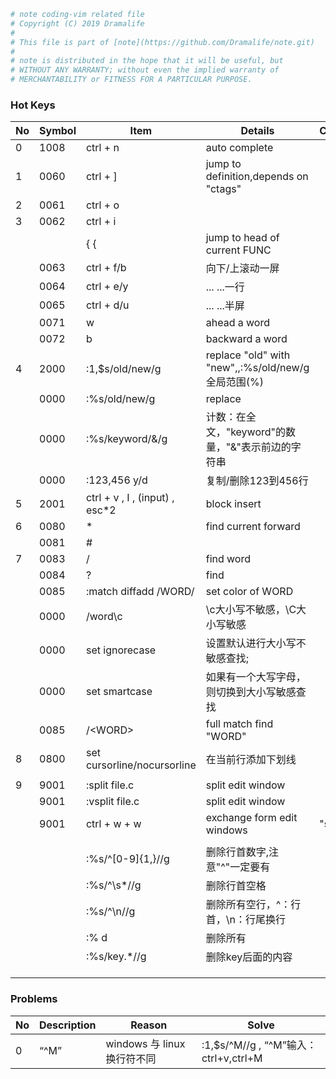 ```bash
# note coding-vim related file
# Copyright (C) 2019 Dramalife
# 
# This file is part of [note](https://github.com/Dramalife/note.git)
# 
# note is distributed in the hope that it will be useful, but
# WITHOUT ANY WARRANTY; without even the implied warranty of
# MERCHANTABILITY or FITNESS FOR A PARTICULAR PURPOSE.
```

### Hot Keys
|No|Symbol|Item|Details|Complement|
|--|--|--|--|--|
|0|1008|ctrl + n|auto complete||
|1|0060|ctrl + ]|jump to definition,depends on "ctags"||
|2|0061|ctrl + o|||
|3|0062|ctrl + i|||
| | 	|{ { |jump to head of current FUNC | |
| |0063|ctrl + f/b|向下/上滚动一屏||
| |0064|ctrl + e/y|... ...一行||
| |0065|ctrl + d/u|... ...半屏||
| |0071|w|ahead a word||
| |0072|b|backward a word||
|4|2000|:1,$s/old/new/g | replace "old" with "new",,:%s/old/new/g全局范围(%)||
| |0000|:%s/old/new/g|replace||
| |0000|:%s/keyword/&/g|计数：在全文，"keyword"的数量，"&"表示前边的字符串||
| |0000|:123,456 y/d|复制/删除123到456行||
|5|2001|ctrl + v , I , (input) , esc*2|block insert||
|6|0080|*|find current forward||
| |0081|#|||
|7|0083|/|find word||
| |0084|?|find||
| |0085|:match diffadd /WORD/|set color of WORD| |
| |0000|/word\c|\c大小写不敏感，\C大小写敏感||
| |0000|set ignorecase |设置默认进行大小写不敏感查找;||
| |0000|set smartcase  |如果有一个大写字母，则切换到大小写敏感查找| |
| |0085|/\<WORD\>|full match find "WORD"||
|8|0800|set cursorline/nocursorline|在当前行添加下划线||
| | | | | |
|9|9001|:split file.c|split edit window| |
| |9001|:vsplit file.c|split edit window| |
| |9001|ctrl + w + w | exchange form edit windows| "split"|
| | | | | |
| | |:%s/^[0-9]\{1,\}//g 	|删除行首数字,注意"\^"一定要有 | |
| | |:%s/^\s*//g 		|删除行首空格 | |
| | |:%s/^\n//g 		|删除所有空行，^：行首，\n：行尾换行 | |
| | |:% d 			|删除所有 | |
| | |:%s/key.*//g 		|删除key后面的内容 | |
| | | | | |
| | | | | |
| | | | | |


### Problems
|No|Description|Reason|Solve|
|--|--|--|--|
|0|“^M”|windows 与 linux换行符不同| :1,$s/^M//g , “^M”输入：ctrl+v,ctrl+M|
